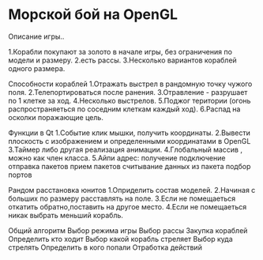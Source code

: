 # Морской бой на OpenGL

Описание игры..

1.Корабли покупают за золото в начале игры, без ограничения по модели и размеру.
2.есть рассы.
3.Несколько вариантов кораблей одного размера.

Способности кораблей
1.Отражать выстрел в рандомную точку чужого поля.
2.Телепортироваться после ранения.
3.Отравление - разрушает по 1 клетке за ход.
4.Несколько выстрелов.
5.Поджог територии (огонь распространяеться по соседним клеткам каждый ход).
6.Распад на осколки поражающие цель.


Функции в Qt
1.Событие клик мышки, получить координаты.
2.Вывести плоскость с изображением и определенными координатами в OpenGL
3.Таймер либо другая реализация анимации.
4.Глобальный массив , можно как член класса.
5.Айпи адрес:
получение
подключение
отправка пакетов
прием пакетов
считывание данных из пакета
подбор портов


Рандом расстановка юнитов
1.Оприделить состав моделей.
2.Начиная с больших по размеру расставлять на поле.
3.Если не помещаеться откатить обратно,поставить на другое место.
4.Если не помещаеться никак выбрать меньший корабль.

Общий алгоритм
Выбор режима игры
Выбор рассы
Закупка кораблей
Определить кто ходит
Выбор какой корабль стреляет
Выбор куда стрелять
Определить в кого попали
Отработка действий
 
